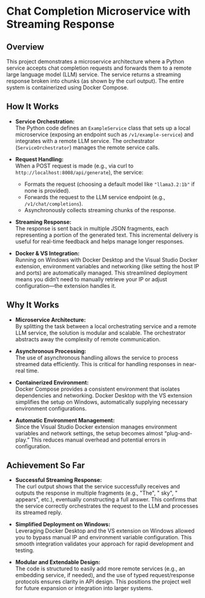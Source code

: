 # Chat Completion Microservice with Streaming Response

## Overview
This project demonstrates a microservice architecture where a Python service accepts chat completion requests and forwards them to a remote large language model (LLM) service. The service returns a streaming response broken into chunks (as shown by the curl output). The entire system is containerized using Docker Compose.

## How It Works
- **Service Orchestration:**  
  The Python code defines an `ExampleService` class that sets up a local microservice (exposing an endpoint such as `/v1/example-service`) and integrates with a remote LLM service. The orchestrator (`ServiceOrchestrator`) manages the remote service calls.
  
- **Request Handling:**  
  When a POST request is made (e.g., via curl to `http://localhost:8008/api/generate`), the service:
  - Formats the request (choosing a default model like `"llama3.2:1b"` if none is provided).
  - Forwards the request to the LLM service endpoint (e.g., `/v1/chat/completions`).
  - Asynchronously collects streaming chunks of the response.
  
- **Streaming Response:**  
  The response is sent back in multiple JSON fragments, each representing a portion of the generated text. This incremental delivery is useful for real-time feedback and helps manage longer responses.

- **Docker & VS Integration:**  
  Running on Windows with Docker Desktop and the Visual Studio Docker extension, environment variables and networking (like setting the host IP and ports) are automatically managed. This streamlined deployment means you didn’t need to manually retrieve your IP or adjust configuration—the extension handles it.

## Why It Works
- **Microservice Architecture:**  
  By splitting the task between a local orchestrating service and a remote LLM service, the solution is modular and scalable. The orchestrator abstracts away the complexity of remote communication.
  
- **Asynchronous Processing:**  
  The use of asynchronous handling allows the service to process streamed data efficiently. This is critical for handling responses in near-real time.
  
- **Containerized Environment:**  
  Docker Compose provides a consistent environment that isolates dependencies and networking. Docker Desktop with the VS extension simplifies the setup on Windows, automatically supplying necessary environment configurations.
  
- **Automatic Environment Management:**  
  Since the Visual Studio Docker extension manages environment variables and network settings, the setup becomes almost “plug-and-play.” This reduces manual overhead and potential errors in configuration.

## Achievement So Far
- **Successful Streaming Response:**  
  The curl output shows that the service successfully receives and outputs the response in multiple fragments (e.g., "The", " sky", " appears", etc.), eventually constructing a full answer. This confirms that the service correctly orchestrates the request to the LLM and processes its streamed reply.
  
- **Simplified Deployment on Windows:**  
  Leveraging Docker Desktop and the VS extension on Windows allowed you to bypass manual IP and environment variable configuration. This smooth integration validates your approach for rapid development and testing.
  
- **Modular and Extendable Design:**  
  The code is structured to easily add more remote services (e.g., an embedding service, if needed), and the use of typed request/response protocols ensures clarity in API design. This positions the project well for future expansion or integration into larger systems.

